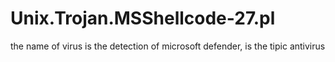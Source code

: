 # Unix.Trojan.MSShellcode-27.pl
the name of virus is the detection of microsoft defender, is the tipic antivirus
